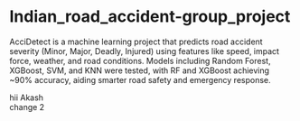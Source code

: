 # Indian_road_accident-group_project
AcciDetect is a machine learning project that predicts road accident severity (Minor, Major, Deadly, Injured) using features like speed, impact force, weather, and road conditions. Models including Random Forest, XGBoost, SVM, and KNN were tested, with RF and XGBoost achieving ~90% accuracy, aiding smarter road safety and emergency response.

hii Akash  
change 2
